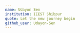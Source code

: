 ```yaml
---
name: Udayon Sen
institution: IIEST Shibpur
quote: Let the new journey begin
github_user: Udayon-Sen
---
```

